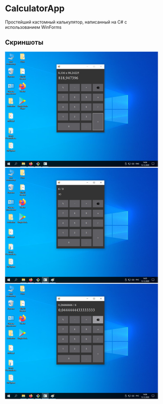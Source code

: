 # CalculatorApp

Простейший кастомный калькулятор, написанный на C# с использованием WinForms

## Скриншоты

![Скриншот #1](screenshots/screen1.png)
![Скриншот #2](screenshots/screen2.png)
![Скриншот #3](screenshots/screen3.png)
